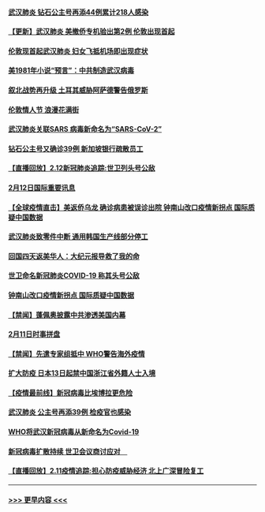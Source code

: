 #### [武汉肺炎 钻石公主号再添44例累计218人感染](../pages/prog202/a102776089.md?t=02131302) 
#### [【更新】武汉肺炎 美撤侨专机验出第2例 伦敦出现首起](../pages/prog202/a102770740.md?t=02131302) 
#### [伦敦现首起武汉肺炎 妇女飞抵机场即出现症状](../pages/prog202/a102776031.md?t=02131302) 
#### [美1981年小说“预言”：中共制造武汉病毒](../pages/prog202/a102775980.md?t=02131302) 
#### [叙北战势再升级 土耳其威胁阿萨德警告俄罗斯](../pages/prog202/a102775904.md?t=02131302) 
#### [伦敦情人节 浪漫花满街](../pages/prog202/a102775786.md?t=02131302) 
#### [武汉肺炎关联SARS 病毒新命名为“SARS-CoV-2”](../pages/prog202/a102775719.md?t=02131302) 
#### [钻石公主号又确诊39例 新加坡银行疏散员工](../pages/prog202/a102775691.md?t=02131302) 
#### [【直播回放】2.12新冠肺炎追踪:世卫列头号公敌](../pages/prog202/a102775541.md?t=02131302) 
#### [2月12日国际重要讯息](../pages/prog202/a102775437.md?t=02131302) 
#### [【全球疫情直击】美返侨乌龙 确诊病患被误诊出院 钟南山改口疫情新拐点 国际质疑中国数据](../pages/prog202/a102775378.md?t=02131302) 
#### [武汉肺炎致零件中断 通用韩国生产线部分停工](../pages/prog202/a102775365.md?t=02131302) 
#### [回国四天返美华人：大纪元报导救了我的命](../pages/prog202/a102775342.md?t=02131302) 
#### [世卫命名新冠肺炎COVID-19 称其头号公敌](../pages/prog202/a102775196.md?t=02131302) 
#### [钟南山改口疫情新拐点 国际质疑中国数据](../pages/prog202/a102775178.md?t=02131302) 
#### [【禁闻】蓬佩奥披露中共渗透美国内幕](../pages/prog202/a102775129.md?t=02131302) 
#### [2月11日时事拼盘](../pages/prog202/a102775140.md?t=02131302) 
#### [【禁闻】先遣专家组抵中 WHO警告海外疫情](../pages/prog202/a102775112.md?t=02131302) 
#### [扩大防疫 日本13日起禁中国浙江省外籍人士入境](../pages/prog202/a102775051.md?t=02131302) 
#### [【疫情最前线】新冠病毒比埃博拉更危险](../pages/prog202/a102775043.md?t=02131302) 
#### [武汉肺炎 公主号再添39例 检疫官也感染](../pages/prog202/a102775031.md?t=02131302) 
#### [WHO将武汉新冠病毒从新命名为Covid-19](../pages/prog202/a102774891.md?t=02131302) 
#### [新冠病毒扩散持续 世卫会议商讨应对　](../pages/prog202/a102774850.md?t=02131302) 
#### [【直播回放】2.11疫情追踪:担心防疫威胁经济 北上广深冒险复工](../pages/prog202/a102774741.md?t=02131302) 

----
#### [ >>> 更早内容 <<< ](../indexes/prog202-earlier.md)
